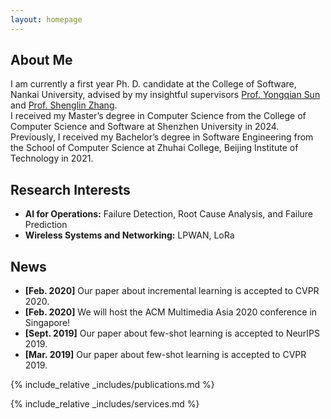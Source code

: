 ```yaml
---
layout: homepage
---
```


## About Me

I am currently a first year Ph. D. candidate at the College of Software, Nankai University, advised by my insightful supervisors [Prof. Yongqian Sun](https://nkcs.iops.ai/yongqiansun/) and [Prof. Shenglin Zhang](https://nkcs.iops.ai/shenglinzhang/).  
I received my Master’s degree in Computer Science from the College of Computer Science and Software at Shenzhen University in 2024.  
Previously, I received my Bachelor’s degree in Software Engineering from the School of Computer Science at Zhuhai College, Beijing Institute of Technology in 2021.



## Research Interests

- **AI for Operations:** Failure Detection, Root Cause Analysis, and Failure Prediction  
- **Wireless Systems and Networking:** LPWAN, LoRa

## News

- **[Feb. 2020]** Our paper about incremental learning is accepted to CVPR 2020.
- **[Feb. 2020]** We will host the ACM Multimedia Asia 2020 conference in Singapore!
- **[Sept. 2019]** Our paper about few-shot learning is accepted to NeurIPS 2019.
- **[Mar. 2019]** Our paper about few-shot learning is accepted to CVPR 2019.

{% include_relative _includes/publications.md %}

{% include_relative _includes/services.md %}

